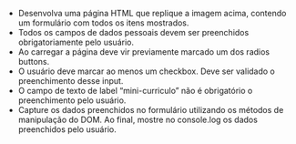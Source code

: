 - Desenvolva uma página HTML que replique a imagem acima,
contendo um formulário com todos os itens mostrados.
- Todos os campos de dados pessoais devem ser preenchidos
obrigatoriamente pelo usuário.
- Ao carregar a página deve vir previamente marcado um dos radios
buttons.
- O usuário deve marcar ao menos um checkbox. Deve ser validado o
preenchimento desse input.
- O campo de texto de label “mini-curriculo” não é obrigatório o
preenchimento pelo usuário.
- Capture os dados preenchidos no formulário utilizando os métodos
de manipulação do DOM. Ao final, mostre no console.log os dados
preenchidos pelo usuário.
